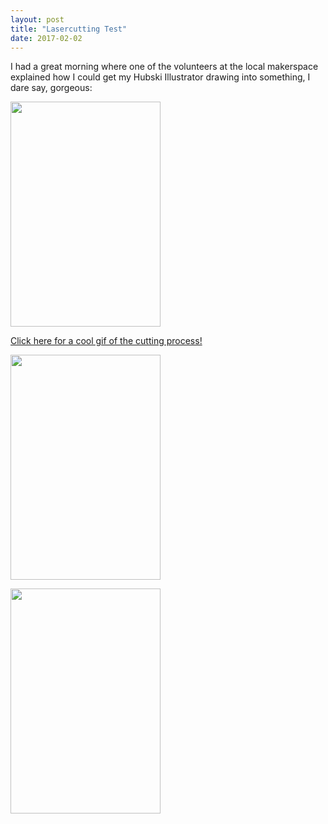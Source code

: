 ```yaml
---
layout: post
title: "Lasercutting Test"
date: 2017-02-02
---
```


I had a great morning where one of the volunteers at the local makerspace explained how I could get my Hubski Illustrator drawing into something, I dare say, gorgeous:

<a href= "https://i.imgur.com/4ltiWdf.jpg"><img src="https://i.imgur.com/4ltiWdf.jpg" width="240" height="360"></a>

<a href= "https://giant.gfycat.com/RashCompleteCuckoo.webm">Click here for a cool gif of the cutting process!</a>

<a href= "https://i.imgur.com/pRkRjLS.jpg"><img src="https://i.imgur.com/pRkRjLS.jpg" width="240" height="360"></a>

<a href= "https://i.imgur.com/LqS5xfK.jpg"><img src="https://i.imgur.com/LqS5xfK.jpg" width="240" height="360"></a>
